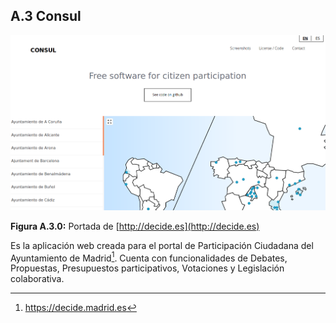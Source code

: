 ## A.3 Consul

![image alt text](image_0.png)

**Figura A.3.0:** Portada de [http://decide.es](http://decide.es)

Es la aplicación web creada para el portal de Participación Ciudadana del Ayuntamiento de Madrid[^1]. Cuenta con funcionalidades de Debates, Propuestas, Presupuestos participativos, Votaciones y Legislación colaborativa.

[^1]: https://decide.madrid.es
